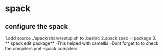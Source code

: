 # spack

## configure the spack 
1.add source ./spack/share/setup.sh to .bashrc
2.spack spec -I package
3. ** spack edit package**
-This helped with camellia
-Dont forget to to check the compilers.yml
-spack compilers
